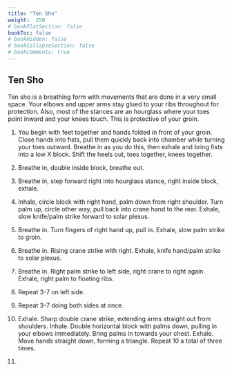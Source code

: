 ```yaml
---
title: "Ten Sho"
weight:  250
# bookFlatSection: false
bookToc: false
# bookHidden: false
# bookCollapseSection: false
# bookComments: true
---
```

## Ten Sho
Ten sho is a breathing form with movements that are 
done in a very small space. Your elbows and upper arms
stay glued to your ribs throughout for protection. Also,
most of the stances are an hourglass where your toes point inward
and your knees touch. This is protective of your groin.

1.  You begin with feet together and hands folded in
front of your groin.  Close hands into fists, pull them
quickly back into chamber while turning your toes outward.
Breathe in as you do this, then exhale and bring fists into a 
low X block. Shift the heels out, toes together, knees together.

2.  Breathe in, double inside block, breathe out.

3.  Breathe in, step forward right into hourglass stance,
right inside block, exhale.

4.  Inhale, circle block with right hand, palm down from
right shoulder. Turn palm up, circle other way, 
pull back into crane hand to the rear. Exhale,
slow knife/palm strike forward to solar plexus.

5.  Breathe in. Turn fingers of right hand up,
pull in. Exhale, slow palm strike to groin.

6.  Breathe in. Rising crane strike with right.
Exhale, knife hand/palm strike to solar plexus. 

7.  Breathe in. Right palm strike to left side,
right crane to right again. Exhale, right palm 
to floating ribs. 

8.  Repeat 3-7 on left side.

9.  Repeat 3-7 doing both sides at once.

10. Exhale. Sharp double crane strike, extending
arms straight out from shoulders.  Inhale. Double 
horizontal block with palms down, pulling in your 
elbows immediately. Bring palms in towards your chest.
Exhale. Move hands straight down, forming a triangle.
Repeat 10 a total of three times.

11.  
